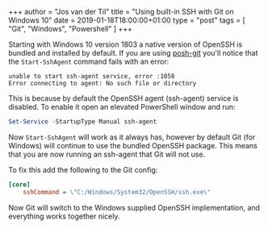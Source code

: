 +++
author = "Jos van der Til"
title = "Using built-in SSH with Git on Windows 10"
date  = 2019-01-18T18:00:00+01:00
type = "post"
tags = [ "Git", "Windows", "Powershell" ]
+++

Starting with Windows 10 version 1803 a native version of OpenSSH is bundled and installed by default.
If you are using [posh-git](https://github.com/dahlbyk/posh-git) you'll notice that the `Start-SshAgent` command fails with an error:
```plaintext
unable to start ssh-agent service, error :1058
Error connecting to agent: No such file or directory
```

<!--more-->

This is because by default the OpenSSH agent (ssh-agent) service is disabled.
To enable it open an elevated PowerShell window and run:
```powershell
Set-Service -StartupType Manual ssh-agent
```

Now `Start-SshAgent` will work as it always has, however by default Git (for Windows) will continue to use the bundled OpenSSH package.
This means that you are now running an ssh-agent that Git will not use.

To fix this add the following to the Git config:
```ini
[core]
	sshCommand = \"C:/Windows/System32/OpenSSH/ssh.exe\"
```

Now Git will switch to the Windows supplied OpenSSH implementation, and everything works together nicely.
